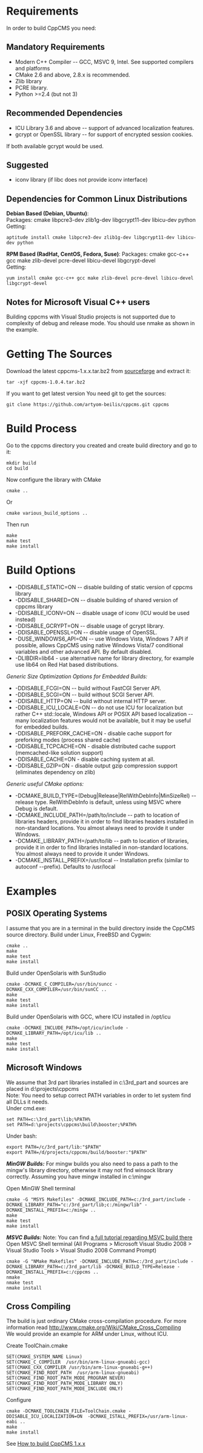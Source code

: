# Requirements
In order to build CppCMS you need:

## Mandatory Requirements
- Modern C++ Compiler -- GCC, MSVC 9, Intel. See supported compilers and platforms
- CMake 2.6 and above, 2.8.x is recommended.
- Zlib library
- PCRE library.
- Python >=2.4 (but not 3)

## Recommended Dependencies
- ICU Library 3.6 and above -- support of advanced localization features.
- gcrypt or OpenSSL library -- for support of encrypted session cookies.

If both available gcrypt would be used.

## Suggested
- iconv library (if libc does not provide iconv interface)

## Dependencies for Common Linux Distributions
**Debian Based (Debian, Ubuntu)**:  
Packages: cmake libpcre3-dev zlib1g-dev libgcrypt11-dev libicu-dev python  
Getting:
```
aptitude install cmake libpcre3-dev zlib1g-dev libgcrypt11-dev libicu-dev python  
```
**RPM Based (RadHat, CentOS, Fedora, Suse)**:
Packages: cmake gcc-c++ gcc make zlib-devel pcre-devel libicu-devel libgcrypt-devel  
Getting:
```
yum install cmake gcc-c++ gcc make zlib-devel pcre-devel libicu-devel libgcrypt-devel  
```

## Notes for Microsoft Visual C++ users
Building cppcms with Visual Studio projects is not supported due to complexity of debug and release mode.
You should use nmake as shown in the example.


# Getting The Sources
Download the latest cppcms-1.x.x.tar.bz2 from [sourceforge](https://sourceforge.net/projects/cppcms/files/) and extract it:
```
tar -xjf cppcms-1.0.4.tar.bz2  
```
If you want to get latest version You need git to get the sources:
```
git clone https://github.com/artyom-beilis/cppcms.git cppcms  
```

# Build Process
Go to the cppcms directory you created and create build directory and go to it:
```
mkdir build  
cd build  
```
Now configure the library with CMake
```
cmake ..  
```
Or
```
cmake various_build_options ..  
```
Then run
```
make  
make test  
make install  
```

# Build Options

+ -DDISABLE_STATIC=ON -- disable building of static version of cppcms library
+ -DDISABLE_SHARED=ON -- disable building of shared version of cppcms library
+ -DDISABLE_ICONV=ON -- disable usage of iconv (ICU would be used instead)
+ -DDISABLE_GCRYPT=ON -- disable usage of gcrypt library.
+ -DDISABLE_OPENSSL=ON -- disable usage of OpenSSL.
+ -DUSE_WINDOWS6_API=ON -- use Windows Vista, Windows 7 API if possible, allows CppCMS using native Windows Vista/7 conditional variables and other advanced API. By default disabled.
+ -DLIBDIR=lib64 - use alternative name for library directory, for example use lib64 on Red Hat based distributions.  

*Generic Size Optimization Options for Embedded Builds:*
+ -DDISABLE_FCGI=ON -- build without FastCGI Server API.
+ -DDISABLE_SCGI=ON -- build without SCGI Server API.
+ -DDISABLE_HTTP=ON -- build without internal HTTP server.
+ -DDISABLE_ICU_LOCALE=ON -- do not use ICU for localization but rather C++ std::locale, Windows API or POSIX API based localization -- many localization features would not be available, but it may be useful for embedded builds.
+ -DDISABLE_PREFORK_CACHE=ON - disable cache support for preforking modes (process shared cache)
+ -DDISABLE_TCPCACHE=ON - disable distributed cache support (memcached-like solution support)
+ -DDISABLE_CACHE=ON - disable caching system at all.
+ -DDISABLE_GZIP=ON - disable output gzip compression support (eliminates dependency on zlib)

*Generic useful CMake options:*
* -DCMAKE_BUILD_TYPE=(Debug|Release|RelWithDebInfo|MinSizeRel) -- release type. RelWithDebInfo is default, unless using MSVC where Debug is default.
* -DCMAKE_INCLUDE_PATH=/path/to/include -- path to location of libraries headers, provide it in order to find libraries headers installed in non-standard locations. You almost always need to provide it under Windows.
* -DCMAKE_LIBRARY_PATH=/path/to/lib -- path to location of libraries, provide it in order to find libraries installed in non-standard locations. You almost always need to provide it under Windows.
* -DCMAKE_INSTALL_PREFIX=/usr/local -- Installation prefix (similar to autoconf --prefix). Defaults to /usr/local


# Examples

## POSIX Operating Systems
I assume that you are in a terminal in the build directory inside the CppCMS source directory.
Build under Linux, FreeBSD and Cygwin:
```
cmake ..  
make  
make test   
make install  
```

Build under OpenSolaris with SunStudio
```
cmake -DCMAKE_C_COMPILER=/usr/bin/suncc -DCMAKE_CXX_COMPILER=/usr/bin/sunCC ..  
make  
make test   
make install  
```

Build under OpenSolaris with GCC, where ICU installed in /opt/icu
```
cmake -DCMAKE_INCLUDE_PATH=/opt/icu/include -DCMAKE_LIBRARY_PATH=/opt/icu/lib ..  
make  
make test   
make install 
```

## Microsoft Windows
We assume that 3rd part libraries installed in c:\3rd_part and sources are placed in d:\projects\cppcms  
Note: You need to setup correct PATH variables in order to let system find all DLLs it needs.       
Under cmd.exe:
```
set PATH=c:\3rd_part\lib;%PATH%  
set PATH=d:\projects\cppcms\build\booster;%PATH%   
```
Under bash:
```
export PATH=/c/3rd_part/lib:"$PATH"  
export PATH=/d/projects/cppcms/build/booster:"$PATH" 
```

***MinGW Builds:***
For mingw builds you also need to pass a path to the mingw's library directory, otherwise it may not find winsock library correctly. Assuming you have mingw installed in c:\mingw   

Open MinGW Shell terminal
```
cmake -G "MSYS Makefiles" -DCMAKE_INCLUDE_PATH=c:/3rd_part/include -DCMAKE_LIBRARY_PATH="c:/3rd_part/lib;c:/mingw/lib" -DCMAKE_INSTALL_PREFIX=c:/mingw ..  
make  
make test   
make install 
```

***MSVC Builds:***
Note: You can find [a full tutorial regarding MSVC build there](http://cppcms.com/wikipp/en/page/windows_msvc_build)  
Open MSVC Shell terminal (All Programs > Microsoft Visual Studio 2008 > Visual Studio Tools > Visual Studio 2008 Command Prompt)  
```
cmake -G "NMake Makefiles" -DCMAKE_INCLUDE_PATH=c:/3rd_part/include -DCMAKE_LIBRARY_PATH=c:/3rd_part/lib -DCMAKE_BUILD_TYPE=Release -DCMAKE_INSTALL_PREFIX=c:/cppcms ..  
nmake  
nmake test   
nmake install 
```

## Cross Compiling
The build is just ordinary CMake cross-compilation procedure. For more information read http://www.cmake.org/Wiki/CMake_Cross_Compiling  
We would provide an example for ARM under Linux, without ICU.  

Create ToolChain.cmake
```
SET(CMAKE_SYSTEM_NAME Linux)  
SET(CMAKE_C_COMPILER  /usr/bin/arm-linux-gnueabi-gcc)  
SET(CMAKE_CXX_COMPILER /usr/bin/arm-linux-gnueabi-g++)  
SET(CMAKE_FIND_ROOT_PATH  /usr/arm-linux-gnueabi)  
SET(CMAKE_FIND_ROOT_PATH_MODE_PROGRAM NEVER)  
SET(CMAKE_FIND_ROOT_PATH_MODE_LIBRARY ONLY)  
SET(CMAKE_FIND_ROOT_PATH_MODE_INCLUDE ONLY)  
```

Configure
```
cmake -DCMAKE_TOOLCHAIN_FILE=ToolChain.cmake -DDISABLE_ICU_LOCALIZATION=ON  -DCMAKE_ISTALL_PREFIX=/usr/arm-linux-eabi ..  
make  
make install 
```
   
   
See [How to build CppCMS 1.x.x](http://cppcms.com/wikipp/en/page/cppcms_1x_build)
